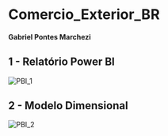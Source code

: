 # Comercio_Exterior_BR

#### Gabriel Pontes Marchezi


## 1 - Relatório Power BI

![PBI_1]()


## 2 - Modelo Dimensional

![PBI_2]()
